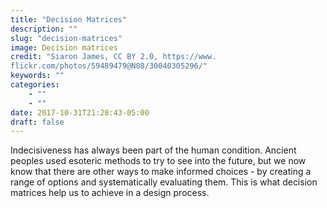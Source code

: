 ```yaml
---
title: "Decision Matrices"
description: ""
slug: "decision-matrices"
image: Decision matrices
credit: "Siaron James, CC BY 2.0, https://www.flickr.com/photos/59489479@N08/30040305296/"
keywords: ""
categories:
    - ""
    - ""
date: 2017-10-31T21:28:43-05:00
draft: false
---
```


Indecisiveness has always been part of the human condition. Ancient peoples used esoteric methods to try to see into the future, but we now know that there are other ways to make informed choices - by creating a range of options and systematically evaluating them. This is what decision matrices help us to achieve in a design process.
